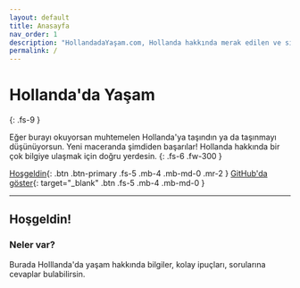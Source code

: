 ```yaml
---
layout: default
title: Anasayfa
nav_order: 1
description: "HollandadaYaşam.com, Hollanda hakkında merak edilen ve sıkça sorulan soruların cevaplarının bulunduğu bir websitesidir. "
permalink: /
---
```


# Hollanda'da Yaşam
{: .fs-9 }

Eğer burayı okuyorsan muhtemelen Hollanda'ya taşındın ya da taşınmayı düşünüyorsun. Yeni maceranda şimdiden başarılar! Hollanda hakkında bir çok bilgiye ulaşmak için doğru yerdesin. 
{: .fs-6 .fw-300 }

[Hoşgeldin](#Hoşgeldin){: .btn .btn-primary .fs-5 .mb-4 .mb-md-0 .mr-2 } [GitHub'da göster](https://github.com/altanpazarli/hollandada-yasam){: target="_blank" .btn .fs-5 .mb-4 .mb-md-0 }

---

## Hoşgeldin!

### Neler var?

Burada Holllanda'da yaşam hakkında bilgiler, kolay ipuçları, sorularına cevaplar bulabilirsin.